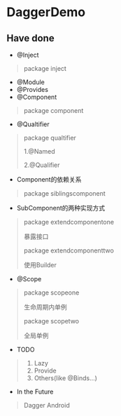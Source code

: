 # DaggerDemo
## Have done
* @Inject
> package inject
* @Module
* @Provides
* @Component
> package component
* @Qualtifier
> package qualtifier
>
> 1.@Named
>
> 2.@Qualifier
* Component的依赖关系
> package siblingscomponent
* SubComponent的两种实现方式
> package extendcomponentone
>
> 暴露接口
>
> package extendcomponenttwo
>
> 使用Builder
* @Scope
> package scopeone
>
> 生命周期内单例
>
> package scopetwo
>
> 全局单例
* TODO
> 1. Lazy
> 2. Provide
> 3. Others(like @Binds...)
* In the Future
> Dagger Android
